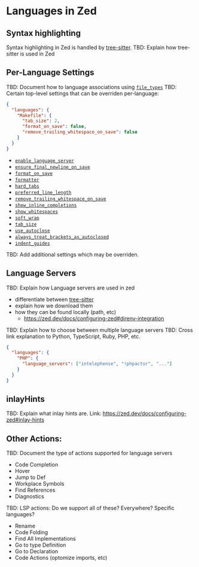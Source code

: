 # Languages in Zed

## Syntax highlighting

Syntax highlighting in Zed is handled by [tree-sitter](./tree-sitter.md).
TBD: Explain how tree-sitter is used in Zed

## Per-Language Settings

TBD: Document how to language associations using [`file_types`](./configuring-zed.md#file-types)
TBD: Certain top-level settings that can be overriden per-language:

```json
{
  "languages": {
    "Makefile": {
      "tab_size": 2,
      "format_on_save": false,
      "remove_trailing_whitespace_on_save": false
    }
  }
}
```

- [`enable_language_server`](./configuring-zed.md#enable-language-server)
- [`ensure_final_newline_on_save`](./configuring-zed.md#ensure-final-newline-on-save)
- [`format_on_save`](./configuring-zed.md#format-on-save)
- [`formatter`](./configuring-zed.md#formatter)
- [`hard_tabs`](./configuring-zed.md#hard-tabs)
- [`preferred_line_length`](./configuring-zed.md#preferred-line-length)
- [`remove_trailing_whitespace_on_save`](./configuring-zed.md#remove-trailing-whitespace-on-save)
- [`show_inline_completions`](./configuring-zed.md#show-inline-completions)
- [`show_whitespaces`](./configuring-zed.md#show-whitespaces)
- [`soft_wrap`](./configuring-zed.md#soft-wrap)
- [`tab_size`](./configuring-zed.md#tab-size)
- [`use_autoclose`](./configuring-zed.md#auto-close)
- [`always_treat_brackets_as_autoclosed`](./configuring-zed.md#always-treat-brackets-as-autoclosed)
- [`indent_guides`](./configuring-zed.md#indent-guides)

TBD: Add additional settings which may be overriden.

## Language Servers

TBD: Explain how Language servers are used in zed

- differentiate between [tree-sitter](./tree-sitter.md)
- explain how we download them
- how they can be found locally (path, etc)
  - https://zed.dev/docs/configuring-zed#direnv-integration

TBD: Explain how to choose between multiple language servers
TBD: Cross link explanation to Python, TypeScript, Ruby, PHP, etc.

```json
{
  "languages": {
    "PHP": {
      "language_servers": ["intelephense", "!phpactor", "..."]
    }
  }
}
```

## inlayHints

TBD: Explain what inlay hints are.
Link: https://zed.dev/docs/configuring-zed#inlay-hints

## Other Actions:

TBD: Document the type of actions supported for language servers

- Code Completion
- Hover
- Jump to Def
- Workplace Symbols
- Find References
- Diagnostics

TBD: LSP actions: Do we support all of these? Everywhere? Specific languages?

- Rename
- Code Folding
- Find All Implementations
- Go to type Definition
- Go to Declaration
- Code Actions (optomize imports, etc)

